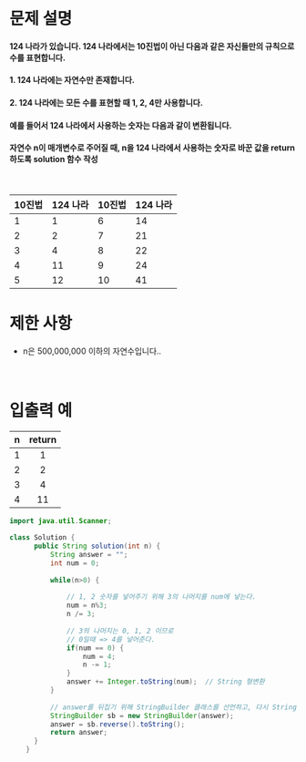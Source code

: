 # 문제 설명<br>
#### 124 나라가 있습니다. 124 나라에서는 10진법이 아닌 다음과 같은 자신들만의 규칙으로 수를 표현합니다.
#### 1. 124 나라에는 자연수만 존재합니다.  
#### 2. 124 나라에는 모든 수를 표현할 때 1, 2, 4만 사용합니다. <br>
#### 예를 들어서 124 나라에서 사용하는 숫자는 다음과 같이 변환됩니다.<br>
#### 자연수 n이 매개변수로 주어질 때, n을 124 나라에서 사용하는 숫자로 바꾼 값을 return 하도록 solution 함수 작성<br><br><br>

| 10진법 | 124 나라 | 10진법 | 124 나라 | 
---|:---|:---|:---|
| 1 | 1 | 6 | 14 
| 2 | 2 | 7 | 21
| 3 | 4 | 8 | 22
| 4 | 11 | 9 | 24
| 5 | 12 | 10 | 41

# 제한 사항<br>
####
- n은 500,000,000 이하의 자연수입니다..<br><br><br>
# 입출력 예  
| n | return | 
---|:---:
| 1 | 1 | 
| 2 | 2 |
| 3 | 4 |
| 4 | 11 |

```java
import java.util.Scanner;

class Solution {
	  public String solution(int n) {
	      String answer = "";
	      int num = 0;
	      
	      while(n>0) {
	    	  
	    	  // 1, 2 숫자를 넣어주기 위해 3의 나머지를 num에 넣는다.
	    	  num = n%3;
	    	  n /= 3;	
	    	  
	    	  // 3의 나머지는 0, 1, 2 이므로
	    	  // 0일때 => 4를 넣어준다.
	    	  if(num == 0) {
	    		  num = 4;
	    		  n -= 1;
	    	  }
	    	  answer += Integer.toString(num);	// String 형변환
	      }
	      
	      // answer를 뒤집기 위해 StringBuilder 클래스를 선언하고, 다시 String로 형변환
	      StringBuilder sb = new StringBuilder(answer);
	      answer = sb.reverse().toString();
	      return answer;
	  }
	}

```


